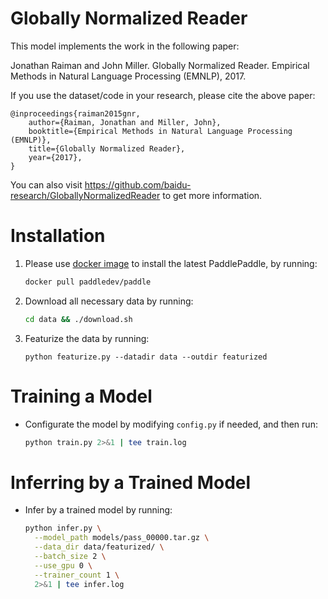 # Globally Normalized Reader

This model implements the work in the following paper:

Jonathan Raiman and John Miller. Globally Normalized Reader. Empirical Methods in Natural Language Processing (EMNLP), 2017.

If you use the dataset/code in your research, please cite the above paper:

```text
@inproceedings{raiman2015gnr,
    author={Raiman, Jonathan and Miller, John},
    booktitle={Empirical Methods in Natural Language Processing (EMNLP)},
    title={Globally Normalized Reader},
    year={2017},
}
```

You can also visit https://github.com/baidu-research/GloballyNormalizedReader to get more information.


# Installation

1. Please use [docker image](http://doc.paddlepaddle.org/develop/doc/getstarted/build_and_install/docker_install_en.html) to install the latest PaddlePaddle, by running:
    ```bash
    docker pull paddledev/paddle
    ```
2. Download all necessary data by running:
   ```bash
   cd data && ./download.sh
   ```
3. Featurize the data by running:
   ```
   python featurize.py --datadir data --outdir featurized
   ```

# Training a Model

- Configurate the model by modifying `config.py` if needed, and then run:

    ```bash
    python train.py 2>&1 | tee train.log
    ```

# Inferring by a Trained Model

- Infer by a trained model by running:
   ```bash
   python infer.py \
     --model_path models/pass_00000.tar.gz \
     --data_dir data/featurized/ \
     --batch_size 2 \
     --use_gpu 0 \
     --trainer_count 1 \
     2>&1 | tee infer.log
   ```
